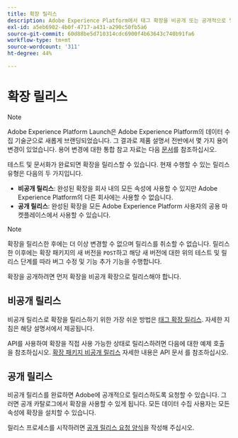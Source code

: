 ```yaml
---
title: 확장 릴리스
description: Adobe Experience Platform에서 태그 확장을 비공개 또는 공개적으로 릴리스하는 방법을 알아봅니다.
exl-id: a5eb6902-4b0f-4717-a431-a290c50fb5a6
source-git-commit: 60d88be5d710314cdc6900f4b63643c740b91fa6
workflow-type: tm+mt
source-wordcount: '311'
ht-degree: 44%

---
```


# 확장 릴리스

>[!NOTE]
>
>Adobe Experience Platform Launch은 Adobe Experience Platform의 데이터 수집 기술군으로 새롭게 브랜딩되었습니다. 그 결과로 제품 설명서 전반에서 몇 가지 용어 변경이 있었습니다. 용어 변경에 대한 통합 참고 자료는 다음 [문서](../../term-updates.md)를 참조하십시오.

테스트 및 문서화가 완료되면 확장을 릴리스할 수 있습니다. 현재 수행할 수 있는 릴리스 유형은 다음의 두 가지입니다.

- **비공개 릴리스**: 완성된 확장을 회사 내의 모든 속성에 사용할 수 있지만 Adobe Experience Platform의 다른 회사에는 사용할 수 없습니다.
- **공개 릴리스**: 완성된 확장을 모든 Adobe Experience Platform 사용자의 공용 마켓플레이스에서 사용할 수 있습니다.

>[!NOTE]
>
>확장을 릴리스한 후에는 더 이상 변경할 수 없으며 릴리스를 취소할 수 없습니다.  릴리스한 이후에는 확장 패키지의 새 버전을 `POST`하고 해당 새 버전에 대한 위의 테스트 및 릴리스 단계를 따라 버그 수정 및 기능 추가 기능을 수행합니다.

확장을 공개하려면 먼저 확장을 비공개 확장으로 릴리스해야 합니다.

## 비공개 릴리스

비공개 릴리스로 확장을 릴리스하기 위한 가장 쉬운 방법은 [태그 확장 릴리스](https://www.npmjs.com/package/@adobe/reactor-releaser). 자세한 지침은 해당 설명서에서 제공됩니다.

API를 사용하여 확장을 직접 사용 가능한 상태로 릴리스하려면 다음에 대한 예제 호출 을 참조하십시오. [확장 패키지 비공개 릴리스](../../api/endpoints/extension-packages.md/#private-release) 자세한 내용은 API 문서 를 참조하십시오.

## 공개 릴리스

비공개 릴리스를 완료하면 Adobe에 공개적으로 릴리스하도록 요청할 수 있습니다.  그러면 공개 카탈로그에서 확장을 사용할 수 있게 됩니다. 모든 데이터 수집 사용자는 모든 속성에 확장을 설치할 수 있습니다.

릴리스 프로세스를 시작하려면 [공개 릴리스 요청 양식](https://www.feedbackprogram.adobe.com/c/r/DCExtensionReleaseRequest)을 작성해 주십시오.
